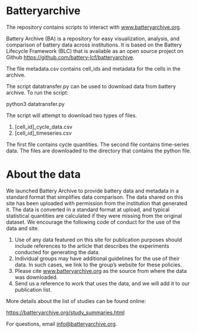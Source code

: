 # Batteryarchive
The repository contains scripts to interact with www.batteryarchive.org.

Battery Archive (BA) is a repository for easy visualization, analysis, and comparison of battery data across institutions. It is based on the Battery Lifecycle Framework (BLC) that is available as an open source project on Github https://github.com/battery-lcf/batteryarchive.

The file metadata.csv contains cell_ids and metadata for the cells in the archive.

The script datatransfer.py can be used to download data from battery archive. To run the script:

python3 datatransfer.py

The script will attempt to download two types of files.

1. [cell_id]_cycle_data.csv
2. [cell_id]_timeseries.csv

The first file contains cycle quantities. The second file contains time-series data. The files are downloaded to the directory that contains the python file.

# About the data

We launched Battery Archive to provide battery data and metadata in a standard format that simplifies data comparison. The data shared on this site has been uploaded with permission from the institution that generated it. The data is converted in a standard format at upload, and typical statistical quantities are calculated if they were missing from the original dataset. We encourage the following code of conduct for the use of the data and site.

1. Use of any data featured on this site for publication purposes should include references to the article that describes the experiments conducted for generating the data.
2. Individual groups may have additional guidelines for the use of their data. In such cases, we link to the group’s website for these policies.
3. Please cite www.batteryarchive.org as the source from where the data was downloaded.
4. Send us a reference to work that uses the data, and we will add it to our publication list.

More details about the list of studies can be found online:

https://batteryarchive.org/study_summaries.html



For questions, email info@batteryarchive.org.
